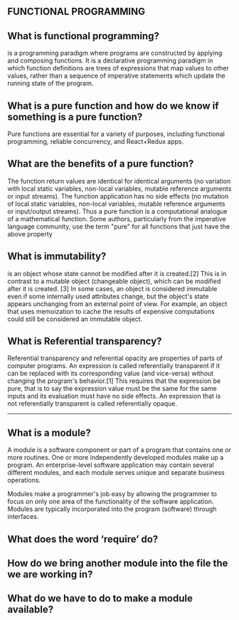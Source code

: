 ## FUNCTIONAL PROGRAMMING

## What is functional programming?
is a programming paradigm where programs are constructed by applying and composing functions. It is a declarative programming paradigm in which function definitions are trees of expressions that map values to other values, rather than a sequence of imperative statements which update the running state of the program.

## What is a pure function and how do we know if something is a pure function?
Pure functions are essential for a variety of purposes, including functional programming, reliable concurrency, and React+Redux apps. 

## What are the benefits of a pure function?
The function return values are identical for identical arguments (no variation with local static variables, non-local variables, mutable reference arguments or input streams).
The function application has no side effects (no mutation of local static variables, non-local variables, mutable reference arguments or input/output streams).
Thus a pure function is a computational analogue of a mathematical function. Some authors, particularly from the imperative language community, use the term "pure" for all functions that just have the above property 

## What is immutability?
is an object whose state cannot be modified after it is created.[2] This is in contrast to a mutable object (changeable object), which can be modified after it is created. [3] In some cases, an object is considered immutable even if some internally used attributes change, but the object's state appears unchanging from an external point of view. For example, an object that uses memoization to cache the results of expensive computations could still be considered an immutable object.

## What is Referential transparency?
Referential transparency and referential opacity are properties of parts of computer programs. An expression is called referentially transparent if it can be replaced with its corresponding value (and vice-versa) without changing the program's behavior.[1] This requires that the expression be pure, that is to say the expression value must be the same for the same inputs and its evaluation must have no side effects. An expression that is not referentially transparent is called referentially opaque.

------------

## What is a module?
A module is a software component or part of a program that contains one or more routines. One or more independently developed modules make up a program. An enterprise-level software application may contain several different modules, and each module serves unique and separate business operations.

Modules make a programmer's job easy by allowing the programmer to focus on only one area of the functionality of the software application. Modules are typically incorporated into the program (software) through interfaces.

## What does the word ‘require’ do?
## How do we bring another module into the file the we are working in?
## What do we have to do to make a module available?